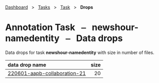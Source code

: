 [Dashboard](../../../index.md)  &nbsp; > &nbsp; [Tasks](../../index.md)  &nbsp; > &nbsp; [Task](../index.md)  &nbsp; > &nbsp; ****Drops**** 
# Annotation Task &nbsp; ⎯ &nbsp; newshour-namedentity &nbsp; ⎯ &nbsp; Data drops

Data drops for task **newshour-namedentity** with size in number of files.

| data drop name | size |
| :------ | ------: |
| [220601-aapb-collaboration-21](220601-aapb-collaboration-21.md) | 20 |
